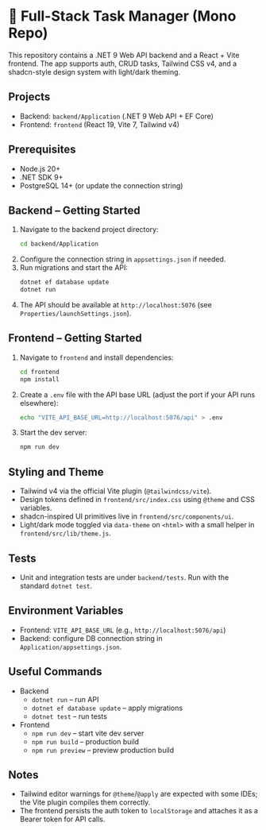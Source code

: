 # 🧪 Full-Stack Task Manager (Mono Repo)

This repository contains a .NET 9 Web API backend and a React + Vite frontend. The app supports auth, CRUD tasks, Tailwind CSS v4, and a shadcn-style design system with light/dark theming.

## Projects

- Backend: `backend/Application` (.NET 9 Web API + EF Core)
- Frontend: `frontend` (React 19, Vite 7, Tailwind v4)

## Prerequisites

- Node.js 20+
- .NET SDK 9+
- PostgreSQL 14+ (or update the connection string)

## Backend – Getting Started

1. Navigate to the backend project directory:
   ```bash
   cd backend/Application
   ```
2. Configure the connection string in `appsettings.json` if needed.
3. Run migrations and start the API:
   ```bash
   dotnet ef database update
   dotnet run
   ```
4. The API should be available at `http://localhost:5076` (see `Properties/launchSettings.json`).

## Frontend – Getting Started

1. Navigate to `frontend` and install dependencies:
   ```bash
   cd frontend
   npm install
   ```
2. Create a `.env` file with the API base URL (adjust the port if your API runs elsewhere):
   ```bash
   echo "VITE_API_BASE_URL=http://localhost:5076/api" > .env
   ```
3. Start the dev server:
   ```bash
   npm run dev
   ```

## Styling and Theme

- Tailwind v4 via the official Vite plugin (`@tailwindcss/vite`).
- Design tokens defined in `frontend/src/index.css` using `@theme` and CSS variables.
- shadcn-inspired UI primitives live in `frontend/src/components/ui`.
- Light/dark mode toggled via `data-theme` on `<html>` with a small helper in `frontend/src/lib/theme.js`.

## Tests

- Unit and integration tests are under `backend/tests`. Run with the standard `dotnet test`.

## Environment Variables

- Frontend: `VITE_API_BASE_URL` (e.g., `http://localhost:5076/api`)
- Backend: configure DB connection string in `Application/appsettings.json`.

## Useful Commands

- Backend
  - `dotnet run` – run API
  - `dotnet ef database update` – apply migrations
  - `dotnet test` – run tests
- Frontend
  - `npm run dev` – start vite dev server
  - `npm run build` – production build
  - `npm run preview` – preview production build

## Notes

- Tailwind editor warnings for `@theme`/`@apply` are expected with some IDEs; the Vite plugin compiles them correctly.
- The frontend persists the auth token to `localStorage` and attaches it as a Bearer token for API calls.
